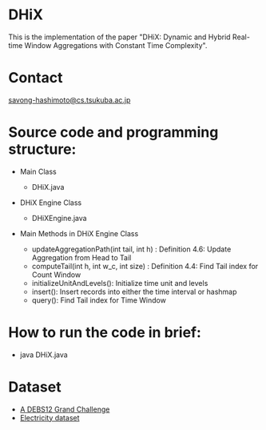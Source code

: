 # DHiX
This is the implementation of the paper "DHiX: Dynamic and Hybrid Real-time Window Aggregations with Constant Time Complexity".

# Contact
savong-hashimoto@cs.tsukuba.ac.jp

# Source code and programming structure:

- Main Class
   - DHiX.java

- DHiX Engine Class
   - DHiXEngine.java

- Main Methods in DHiX Engine Class
   - updateAggregationPath(int tail, int h) : Definition 4.6: Update Aggregation from  Head
to Tail
   - computeTail(int h, int w_c, int size) : Definition 4.4: Find Tail index for Count Window
   - initializeUnitAndLevels(): Initialize time unit and levels
   - insert(): Insert records into either the time interval or hashmap
   - query(): Find Tail index for Time Window
# How to run the code in brief:

- java DHiX.java

# Dataset
* [A DEBS12 Grand Challenge](https://debs.org/grand-challenges/2012/)
* [Electricity dataset](https://paperswithcode.com/dataset/electricity)
